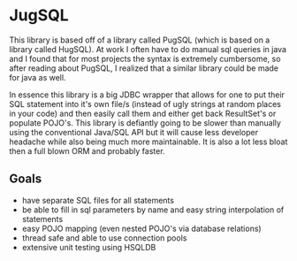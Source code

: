 # JugSQL

This library is based off of a library called PugSQL (which is based on a library called HugSQL). At work I often have to do manual sql queries in java and I found that for most projects the syntax is extremely cumbersome, so after reading about PugSQL, I realized that a similar library could be made for java as well.

In essence this library is a big JDBC wrapper that allows for one to put their SQL statement into it's own file/s (instead of ugly strings at random places in your code) and then easily call them and either get back ResultSet's or populate POJO's. This library is defiantly going to be slower than manually using the conventional Java/SQL API but it will cause less developer headache while also being much more maintainable. It is also a lot less bloat then a full blown ORM and probably faster.

## Goals
+ have separate SQL files for all statements
+ be able to fill in sql parameters by name and easy string interpolation of statements
+ easy POJO mapping (even nested POJO's via database relations)
+ thread safe and able to use connection pools
+ extensive unit testing using HSQLDB
